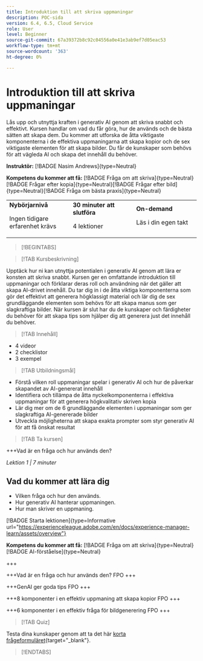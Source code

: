 ```yaml
---
title: Introduktion till att skriva uppmaningar
description: POC-sida
version: 6.4, 6.5, Cloud Service
role: User
level: Beginner
source-git-commit: 67a39372b8c92c04556a0e41e3ab9ef7d05eac53
workflow-type: tm+mt
source-wordcount: '363'
ht-degree: 0%

---
```



# Introduktion till att skriva uppmaningar

Lås upp och utnyttja kraften i generativ AI genom att skriva snabbt och effektivt. Kursen handlar om vad du får göra, hur de används och de bästa sätten att skapa dem. Du kommer att utforska de åtta viktigaste komponenterna i de effektiva uppmaningarna att skapa kopior och de sex viktigaste elementen för att skapa bilder. Du får de kunskaper som behövs för att vägleda AI och skapa det innehåll du behöver.

**Instruktör:** [!BADGE Nasim Andrews]{type=Neutral}

**Kompetens du kommer att få:** [!BADGE Fråga om att skriva]{type=Neutral}[!BADGE Frågar efter kopia]{type=Neutral}[!BADGE Frågar efter bild]{type=Neutral}[!BADGE Fråga om bästa praxis]{type=Neutral}

<table>
    <tr>
        <td width="33%">
            <strong>Nybörjarnivå</strong>            
            <p>Ingen tidigare erfarenhet krävs<p>
        </td>
          <td width="33%">
            <strong>30 minuter att slutföra</strong>
            <p>4 lektioner<p>
        </td>
        <td width="33%">
            <strong>On-demand</strong>
            <p>Läs i din egen takt<p>
        </td>
    </tr>
</table>

>[!BEGINTABS]

>[!TAB Kursbeskrivning]

Upptäck hur ni kan utnyttja potentialen i generativ AI genom att lära er konsten att skriva snabbt. Kursen ger en omfattande introduktion till uppmaningar och förklarar deras roll och användning när det gäller att skapa AI-drivet innehåll. Du tar dig in i de åtta viktiga komponenterna som gör det effektivt att generera högklassigt material och lär dig de sex grundläggande elementen som behövs för att skapa manus som ger slagkraftiga bilder. När kursen är slut har du de kunskaper och färdigheter du behöver för att skapa tips som hjälper dig att generera just det innehåll du behöver.

>[!TAB Innehåll]

* 4 videor
* 2 checklistor
* 3 exempel

>[!TAB Utbildningsmål]

* Förstå vilken roll uppmaningar spelar i generativ AI och hur de påverkar skapandet av AI-genererat innehåll
* Identifiera och tillämpa de åtta nyckelkomponenterna i effektiva uppmaningar för att generera högkvalitativ skriven kopia
* Lär dig mer om de 6 grundläggande elementen i uppmaningar som ger slagkraftiga AI-genererade bilder
* Utveckla möjligheterna att skapa exakta prompter som styr generativ AI för att få önskat resultat

>[!TAB Ta kursen]

+++Vad är en fråga och hur används den?

_Lektion 1 | 7 minuter_

## Vad du kommer att lära dig

* Vilken fråga och hur den används.
* Hur generativ AI hanterar uppmaningen.
* Hur man skriver en uppmaning.

[!BADGE Starta lektionen]{type=Informative url="https://experienceleague.adobe.com/en/docs/experience-manager-learn/assets/overview"}

**Kompetens du kommer att få:** [!BADGE Fråga om att skriva]{type=Neutral}[!BADGE AI-förståelse]{type=Neutral}

+++

+++Vad är en fråga och hur används den?
FPO
+++

+++GenAI ger goda tips
FPO
+++

+++8 komponenter i en effektiv uppmaning att skapa kopior
FPO
+++

+++6 komponenter i en effektiv fråga för bildgenerering
FPO
+++

>[!TAB Quiz]

Testa dina kunskaper genom att ta det här [korta frågeformuläret](https://ezpwo74vees.typeform.com/to/vsPYgbwa){target="_blank"}.

>[!ENDTABS]
